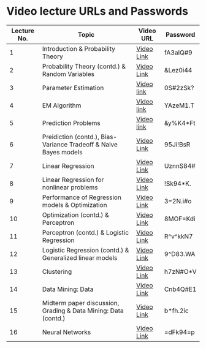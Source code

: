 # Video lecture URLs and Passwords

|Lecture No.| Topic | Video URL | Password |
| --------- | ----- | --------- | -------- |
| 1 | Introduction & Probability Theory | [Video Link](https://northeastern.zoom.us/rec/play/PT4IPq8lo7qKTMO_5ZBWH3r3LezW9iyAlqonMpPWCvcMQ72lJFl5izXKA2qKpgUjfynxdkaHx83XrPEr.A5CP8J8bIn8Wx8ir) | fA3aIQ#9 |
| 2 | Probability Theory (contd.) & Random Variables | [Video Link](https://northeastern.zoom.us/rec/play/BMye_T4mihnoTRB42x1lRBP68pXahVgUnsmA-HNX5IrGV2K3_-v3SbkJobLfxGoUX8zuSI0j8ADbC3Ui.Jbl_alR7oHxLmoc3) | &Lez0i44 |
| 3 | Parameter Estimation | [Video link](https://northeastern.zoom.us/rec/play/10HTmYrpJiYYLqIegaicnxoa4wf2kv9CYyve-BY9H_kTze1bn-VTac6Q4YzaZdlQfSFt08wCv_dN9MnF.-LRy5256hOs2khwf) | 0S#2zSk? |
| 4 | EM Algorithm | [Video link](https://northeastern.zoom.us/rec/play/k_Pgm4RqABEUEcztcZOMJWFhiWaKue2QVu8pL1WC8w067rwXrj-Au4sFM8xid11mg3YagWPHgJTnqwgz.I_RMjPgn0qd7ju9W) | YAzeM1.T |
| 5 | Prediction Problems | [Video link](https://northeastern.zoom.us/rec/play/hxe2u0LYu8A_q-OpVkcEknV_sJN0Kq1XL7lgrSqJ9uRg2n9uKCdj8vsf1rRVC70GHjBKOMZzZlDmbgZz.k0y4Z1dgfLA-KAdD) | &y%K4\*Ft |
| 6 | Preidiction (contd.), Bias-Variance Tradeoff & Naive Bayes models | [Video Link](https://northeastern.zoom.us/rec/play/k7_j7mPZTd8fAgC7TgQ1J-YYx8QZ3L5FIbgCpiTGIVJP5T9oeS40OmyYdmKX387YhniYKWZFKLT90Pn0.gGqT2udXifxhazm6) | 95Ji!BsR |
| 7 | Linear Regression | [Video Link](https://northeastern.zoom.us/rec/play/FG7XOnSnMKyMhgsZMNb4Kz8nRbnJD_bR7wt-XK7XEG-pqf7muuM73ZDmisbWWUJDSa70GojgFyiqCnk-.NzW5g1ssZ5RFN9Fb) | UznnS84# |
| 8 | Linear Regression for nonlinear problems | [Video Link](https://northeastern.zoom.us/rec/play/FpzWqiVyPiL4AYhL5ofp1Hz5WwXUlbzt5gLeQz-of92sMYObDwO9u3x4bLOp5TFqiku4wPfwSbf6Mc7m.6M7aGS48HaYmIECJ) | !Sk94\*K. |
| 9 | Performance of Regression models & Optimization | [Video Link](https://northeastern.zoom.us/rec/play/aZ-FmgSphd5fb2hDez5xdtKCb3Sx8zORYBMMbsBLOQ8zEo06dIbaMOelVo1EYMU5tfC5BXX8Yowd8YK4.iedWC_d6wsO_UBz-) | 3=2N.i#o |
| 10 | Optimization (contd.) & Perceptron | [Video Link](https://northeastern.zoom.us/rec/play/PpXT8fSWzxSsHqHBtVwYD7uCA4T7oentzLhrpjR-ihv_F6T7p2RwJ8ZJDgcUEolVgGeXuano0KIT8lOB.7NBRa7Ui9FroeWWd) | 8MOF=Kdi |
| 11 | Perceptron (contd.) & Logistic Regression | [Video Link](https://northeastern.zoom.us/rec/play/EHdHEFHzIdE6HxXNE_7DVy8dly3iJtQb5-HpeJ58BpSjL0YMVd-DnEg4yVTMe4uRPaZNhFRRMxr6SuTS.d3DJMsK4yANVRtb6) | R^v^kkN7 |
| 12 | Logistic Regression (contd.) & Generalized linear models | [Video Link](https://northeastern.zoom.us/rec/play/iMzsCJgk_ZxXdlU_aoIgwihwM2V48Zt732T4-kA6yTgOHe8NYboGIju92Mfw8sj7odfFpzyAQ3lr8VZj.u19RRepvLSTt0gHY) | 9^D83.WA |
| 13 | Clustering | [Video Link](https://northeastern.zoom.us/rec/play/9TctLX2qX4ob7VuQpGfPHxqqoQrOyEIJ5tvLaTb-CrTuu0yze2vKAExRGGj3VC8-qaR922KdaVdriFXA.8IFksscmUYTzJd-I) | h7zN#O\*V |
| 14 | Data Mining: Data | [Video Link](https://northeastern.zoom.us/rec/play/5y7SVrrOOmHlTQHN-DsQjTKM4BIM796XqK_BLWE9l2N_MtlxAGoCwH_M0mplyeHu0-qgMl7sHWeiOyC4.vlhzwCs-6uncvAin) | Cnb4Q#E1 |
| 15 | Midterm paper discussion, Grading & Data Mining: Data (contd.) | [Video Link](https://northeastern.zoom.us/rec/play/hSoNUQJIu8BOVbgSdYaUV123g0Dv6XQJzpcmyIt6h33MZdtH6aee1DjZFYA3i7fhfDsVzEPYzWK_u7mh.SS3ZeNWmAh2VZ6rN) | b\*fh.2ic |
| 16 | Neural Networks | [Video Link](https://northeastern.zoom.us/rec/play/I6_5K95IcUoC0_7RKC8TzwqwkjgRo-I4WcMP24dEvcZ5Sb3CMbu01A_2SwgzwGdM55XP0IJObIyQdF5u._fmUrXotVAQMqtMr) | =dFk94=p |


